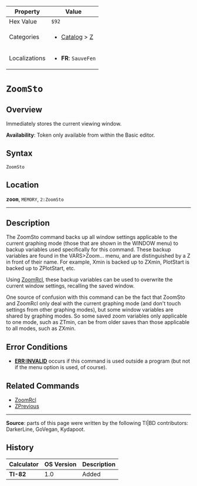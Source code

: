 | Property      | Value |
|---------------|-------|
| Hex Value     | `$92`|
| Categories    | <ul><li>[Catalog](<../categories/Catalog.md>) > [Z](<../categories/Catalog.md#Z>)</li></ul> |
| Localizations | <ul><li><b>FR</b>: `SauveFen`</li></ul> |

# `ZoomSto`

## Overview
Immediately stores the current viewing window.


<b>Availability</b>: Token only available from within the Basic editor.

## Syntax
`ZoomSto`

## Location
<tt><kbd><b>zoom</b></kbd></tt>, `MEMORY`, `2:ZoomSto`
<hr>

## Description

The ZoomSto command backs up all window settings applicable to the current graphing mode (those that are shown in the WINDOW menu) to backup variables used specifically for this command. These backup variables are found in the VARS>Zoom… menu, and are distinguished by a Z in front of their name. For example, Xmin is backed up to ZXmin, PlotStart is backed up to ZPlotStart, etc.

Using [ZoomRcl](ZoomRcl.md), these backup variables can be used to overwrite the current window settings, recalling the saved window.

One source of confusion with this command can be the fact that ZoomSto and ZoomRcl only deal with the current graphing mode (and don't touch settings from other graphing modes), but some window variables are shared by graphing modes. So some saved zoom variables only applicable to one mode, such as ZTmin, can be from older saves than those applicable to all modes, such as ZXmin.

## Error Conditions

*   **[ERR:INVALID](errors#invalid)** occurs if this command is used outside a program (but not if the menu option is used, of course).

## Related Commands

*   [ZoomRcl](ZoomRcl.md)
*   [ZPrevious](ZPrevious.md)

* * *

**Source**: parts of this page were written by the following TI|BD contributors: DarkerLine, GoVegan, Kydapoot.

## History
| Calculator | OS Version | Description |
|------------|------------|-------------|
| <b>TI-82</b> | 1.0 | Added |


